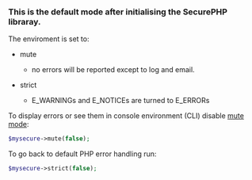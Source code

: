 ### This is the default mode after initialising the SecurePHP libraray.

The enviroment is set to:

* mute
    - no errors will be reported except to log and email.

* strict
    - E_WARNINGs and E_NOTICEs are turned to E_ERRORs

To display errors or see them in console environment (CLI) disable [mute mode](mute.md):

```php
$mysecure->mute(false);
```

To go back to default PHP error handling run:

```php
$mysecure->strict(false);
```